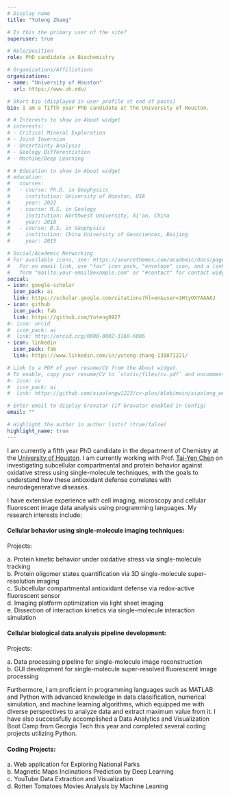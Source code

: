 ```yaml
---
# Display name
title: "Yuteng Zhang"

# Is this the primary user of the site?
superuser: true

# Role/position
role: PhD candidate in Biochemistry

# Organizations/Affiliations
organizations:
- name: "University of Houston"
  url: https://www.uh.edu/

# Short bio (displayed in user profile at end of posts)
bio: I am a fifth year PhD candidate at the University of Houston.

# # Interests to show in About widget
# interests:
# - Critical Mineral Exploration
# - Joint Inversion
# - Uncertainty Analysis
# - Geology Differentiation
# - Machine/Deep Learning

# # Education to show in About widget
# education:
#   courses:
#   - course: Ph.D. in Geophysics
#     institution: University of Houston, USA
#     year: 2022
#   - course: M.S. in Geology
#     institution: Northwest University, Xi'an, China
#     year: 2018
#   - course: B.S. in Geophysics
#     institution: China University of Geosciences, Beijing
#     year: 2015

# Social/Academic Networking
# For available icons, see: https://sourcethemes.com/academic/docs/page-builder/#icons
#   For an email link, use "fas" icon pack, "envelope" icon, and a link in the
#   form "mailto:your-email@example.com" or "#contact" for contact widget.
social:
- icon: google-scholar
  icon_pack: ai
  link: https://scholar.google.com/citations?hl=en&user=1HtyOXYAAAAJ
- icon: github
  icon_pack: fab
  link: https://github.com/Yuteng0927
#- icon: orcid
#  icon_pack: ai
#  link: http://orcid.org/0000-0002-3160-6086
- icon: linkedin
  icon_pack: fab
  link: https://www.linkedin.com/in/yuteng-zhang-138071221/

# Link to a PDF of your resume/CV from the About widget.
# To enable, copy your resume/CV to `static/files/cv.pdf` and uncomment the lines below.
#- icon: cv
#  icon_pack: ai
#  link: https://github.com/xiaolongw1223/cv-plus/blob/main/xiaolong_wei_cv_english.pdf

# Enter email to display Gravatar (if Gravatar enabled in Config)
email: ""

# Highlight the author in author lists? (true/false)
highlight_name: true
---
```


I am currently a fifth year PhD candidate in the department of Chemistry at the [University of Houston](https://www.uh.edu/). I am currently working with Prof. [Tai-Yen Chen](http://chen.chem.uh.edu/) on investigating subcellular compartmental and protein behavior against oxidative stress using single-molecule techniques, with the goals to understand how these antioxidant defense correlates with neurodegenerative diseases. 

I have extensive experience with cell imaging, microscopy and cellular fluorescent image data analysis using programming languages. My research interests include:
<!-- <br> -->
#### Cellular behavior using single-molecule imaging techniques:
Projects:

a. Protein kinetic behavior under oxidative stress via single-molecule tracking\
b. Protein oligomer states quantification via 3D single-molecule super-resolution imaging\
c. Subcellular compartmental antioxidant defense via redox-active fluorescent sensor\
d. Imaging platform optimization via light sheet imaging\
e. Dissection of interaction kinetics via single-molecule interaction simulation  

#### Cellular biological data analysis pipeline development:
Projects:

a. Data processing pipeline for single-molecule image reconstruction\
b. GUI development for single-molecule super-resolved fluorescent image processing


Furthermore, I am proficient in programming languages such as MATLAB and Python with advanced knowledge in data classification, numerical simulation, and machine learning algorithms, which equipped me with diverse perspectives to analyze data and extract maximum value from it. I have also successfully accomplished a Data Analytics and Visualization Boot Camp from Georgia Tech this year and completed several coding projects utilizing Python.

#### Coding Projects:

a. Web application for Exploring National Parks\
b. Magnetic Maps Inclinations Prediction by Deep Learning\
c. YouTube Data Extraction and Visualization\
d. Rotten Tomatoes Movies Analysis by Machine Leaning


